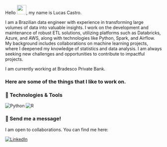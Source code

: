 Hello <img src="https://raw.githubusercontent.com/MartinHeinz/MartinHeinz/master/wave.gif" width="30px">, my name is Lucas Castro. 

I am a Brazilian data engineer with experience in transforming large volumes of data into valuable insights. I work on the development and maintenance of robust ETL solutions, utilizing platforms such as Databricks, Azure, and AWS, along with technologies like Python, Spark, and Airflow. My background includes collaborations on machine learning projects, where I deepened my knowledge of statistics and data analysis. I am always seeking new challenges and opportunities to contribute to impactful projects.

I am currently working at Bradesco Private Bank.

### Here are some of the things that I like to work on.

### 🔧 Technologies & Tools
<p> <img alt='Python' src="https://img.shields.io/badge/Python-3776AB?logo=python&logoColor=white&style=for-the-badge" /> <img alt='R' src="https://img.shields.io/badge/R-276DC3?logo=r&logoColor=white&style=for-the-badge" /> </p>

### 💬 Send me a message!

I am open to collaborations. You can find me here:
<p> <a href="https://www.linkedin.com/in/pcastr/"> <img alt="LinkedIn" src="https://img.shields.io/badge/linkedin-0077B5?logo=linkedin&logoColor=white&style=for-the-badge" /></a> </p>
